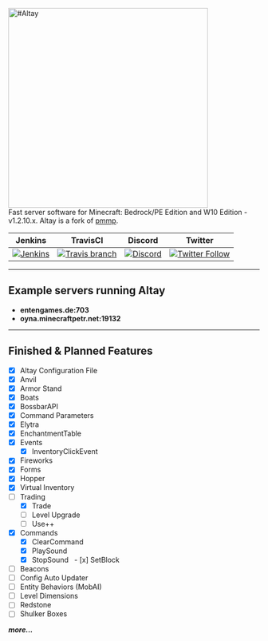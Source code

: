 <img src="https://i.hizliresim.com/6JPM7P.png" alt="#Altay" width=400px></img>              
Fast server software for Minecraft: Bedrock/PE Edition and W10 Edition - v1.2.10.x. Altay is a fork of [pmmp](https://github.com/pmmp/PocketMine-MP).      
       
| Jenkins | TravisCI | Discord | Twitter |
| :---: | :---: | :---: | :---: |
| [![Jenkins](https://img.shields.io/jenkins/s/http/turanic.io:8181/job/Altay.svg?style=flat-square&colorB=1C6BA0)](http://turanic.io:8181/job/Altay/) | [![Travis branch](https://img.shields.io/travis/TuranicTeam/Altay/master.svg?style=flat-square)](https://travis-ci.org/TuranicTeam/Altay) | [![Discord](https://img.shields.io/discord/357257013144715266.svg?style=flat-square&label=discord&colorB=7289da)](https://discord.gg/pAh3Bja) | [![Twitter Follow](https://img.shields.io/twitter/follow/TuranicTeam.svg?style=flat-square&logo=twitter&label=Follow)](https://twitter.com/TuranicTeam) |

-------------
Example servers running Altay
--------------------
- **entengames.de:703**
- **oyna.minecraftpetr.net:19132**
------------     
    
## Finished & Planned Features
 - [x] Altay Configuration File
 - [x] Anvil
 - [x] Armor Stand
 - [x] Boats
 - [x] BossbarAPI
 - [x] Command Parameters
 - [x] Elytra
 - [x] EnchantmentTable
 - [x] Events
    - [x] InventoryClickEvent
 - [x] Fireworks
 - [x] Forms
 - [x] Hopper
 - [x] Virtual Inventory
 - [ ] Trading
   - [x] Trade
   - [ ] Level Upgrade
   - [ ] Use++
 - [x] Commands
   - [x] ClearCommand
   - [x] PlaySound
   - [x] StopSound
   - [x] SetBlock
 - [ ] Beacons
 - [ ] Config Auto Updater
 - [ ] Entity Behaviors (MobAI)
 - [ ] Level Dimensions
 - [ ] Redstone
 - [ ] Shulker Boxes
 
***more...***
